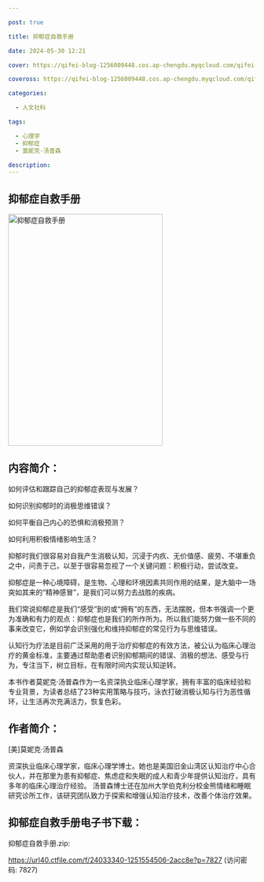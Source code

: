 ```yaml
---

post: true

title: 抑郁症自救手册

date: 2024-05-30 12:21

cover: https://qifei-blog-1256009448.cos.ap-chengdu.myqcloud.com/qifei-blog/s34212047.jpg

coveross: https://qifei-blog-1256009448.cos.ap-chengdu.myqcloud.com/qifei-blog/s34212047.jpg

categories:

  - 人文社科

tags:

  - 心理学
  - 抑郁症
  - 莫妮克·汤普森

description:
---
```


## 抑郁症自救手册

<img alt="抑郁症自救手册" class="aligncenter loading" data-was-processed="true" decoding="async" fetchpriority="high" height="471" src="https://qifei-blog-1256009448.cos.ap-chengdu.myqcloud.com/qifei-blog/s34212047.jpg" style="cursor: zoom-in;" width="314"/>

## 内容简介：

如何评估和跟踪自己的抑郁症表现与发展？

如何识别抑郁时的消极思维错误？

如何平衡自己内心的恐惧和消极预测？

如何利用积极情绪影响生活？

抑郁时我们很容易对自我产生消极认知，沉浸于内疚、无价值感、疲劳、不堪重负之中，问责于己，以至于很容易忽视了一个关键问题：积极行动，尝试改变。

抑郁症是一种心境障碍，是生物、心理和环境因素共同作用的结果，是大脑中一场突如其来的“精神感冒”，是我们可以努力去战胜的疾病。

我们常说抑郁症是我们“感受”到的或“拥有”的东西，无法摆脱，但本书强调一个更为准确和有力的观点：抑郁症也是我们的所作所为。所以我们能努力做一些不同的事来改变它，例如学会识别强化和维持抑郁症的常见行为与思维错误。

认知行为疗法是目前广泛采用的用于治疗抑郁症的有效方法，被公认为临床心理治疗的黄金标准，主要通过帮助患者识别抑郁期间的错误、消极的想法、感受与行为，专注当下，树立目标，在有限时间内实现认知逆转。

本书作者莫妮克·汤普森作为一名资深执业临床心理学家，拥有丰富的临床经验和专业背景，为读者总结了23种实用策略与技巧，泳衣打破消极认知与行为恶性循环，让生活再次充满活力，恢复色彩。

## 作者简介：

[美]莫妮克·汤普森

资深执业临床心理学家，临床心理学博士。她也是美国旧金山湾区认知治疗中心合伙人，并在那里为患有抑郁症、焦虑症和失眠的成人和青少年提供认知治疗，具有多年的临床心理治疗经验。 汤普森博士还在加州大学伯克利分校金熊情绪和睡眠研究诊所工作，该研究团队致力于探索和增强认知治疗技术，改善个体治疗效果。

## 抑郁症自救手册电子书下载：

抑郁症自救手册.zip: 

https://url40.ctfile.com/f/24033340-1251554506-2acc8e?p=7827 (访问密码: 7827)
